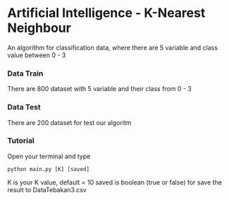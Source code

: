 # Artificial Intelligence - K-Nearest Neighbour
An algorithm for classification data, where there are 5 variable and class value between 0 - 3

### Data Train
There are 800 dataset with 5 variable and their class from 0 - 3

### Data Test
There are 200 dataset for test our algoritm

### Tutorial
Open your terminal and type
```
python main.py [K] [saved]
```
K is your K value, default = 10
saved is boolean (true or false) for save the result to DataTebakan3.csv
